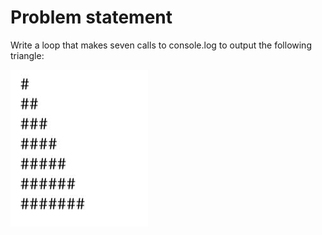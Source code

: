 # Problem statement

Write a loop that makes seven calls to console.log to output the following triangle:

![image](./loop.jpeg)
